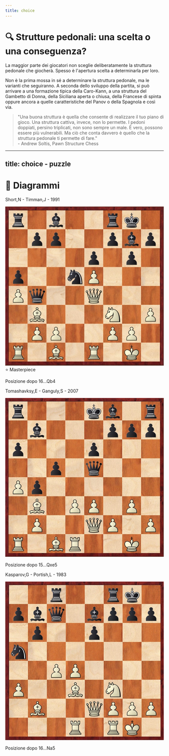```yaml
---
title: choice
---
```


# 🔍 Strutture pedonali: una scelta o una conseguenza?

<div class="mt-6 text-left">
  <p class="text-lg text-gray-500 leading-relaxed">
    La maggior parte dei giocatori non sceglie deliberatamente la struttura pedonale che giocherà. Spesso è l'apertura scelta a determinarla per loro.
  </p>
  <p class="text-lg text-gray-500 leading-relaxed mt-4"> Non è la prima mossa in sé a determinare la struttura pedonale, ma le varianti che seguiranno. A seconda dello sviluppo della partita, si può arrivare a una formazione tipica della Caro-Kann, a una struttura del Gambetto di Donna, della Siciliana aperta o chiusa, della Francese di spinta oppure ancora a quelle caratteristiche del Panov o della Spagnola e così via. </p>
  <blockquote class="border-l-4 border-blue-500 pl-4 text-gray-500">
    "Una buona struttura è quella che consente di realizzare il tuo piano di gioco. Una struttura cattiva, invece, non lo permette. I pedoni doppiati, persino triplicati, non sono sempre un male. È vero, possono essere più vulnerabili. Ma ciò che conta davvero è quello che la struttura pedonale ti permette di fare."
    <footer class="text-sm text-gray-500 mt-2">- Andrew Soltis, Pawn Structure Chess</footer>
  </blockquote>
</div>

<Footer />

---
title: choice - puzzle
---

# 🧩 Diagrammi 

<div class="grid grid-cols-3 gap-4 items-center justify-center mt-12">
  <div v-click="1" class="flex flex-col items-center">
    <p class="text-sm font-semibold text-gray-500">Short,N - Timman,J - 1991</p>
    <div class="relative flex flex-col items-center">
        <img src="../images/short-timman-1991.jpg" alt="Diagram 1" class="w-48 h-48 object-cover rounded-lg shadow-md border-2 border-gray-300" />
        <span class="absolute -top-3 px-2 pl-1.5 py-0.5 bg-blue-500 text-white text-[9px] font-semibold rounded-full flex items-center shadow-md">
            ⭐ Masterpiece
        </span>
    </div>
    <p class="mt-2 text-xs">Posizione dopo 16...Qb4</p>
  </div>  
  <div v-click="2" class="flex flex-col items-center">
    <p class="text-sm font-semibold text-gray-500">Tomashavksy,E - Ganguly,S - 2007</p>
    <img src="../images/tomashavksy-ganguly-2007.jpg" alt="Diagram 2" class="w-48 h-48 object-cover rounded-lg shadow-md border-2 border-gray-300" />
    <p class="mt-2 text-xs">Posizione dopo 15...Qxe5</p>
  </div>
  <div v-click="3" class="flex flex-col items-center">
    <p class="text-sm font-semibold text-gray-500">Kasparov,G - Portish,L - 1983</p>
    <img src="../images/kasparov-portish-1983.jpg" alt="Diagram 3" class="w-48 h-48 object-cover rounded-lg shadow-md border-2 border-gray-300" />
    <p class="mt-2 text-xs">Posizione dopo 16...Na5</p>
  </div>  
</div>

<Footer />
